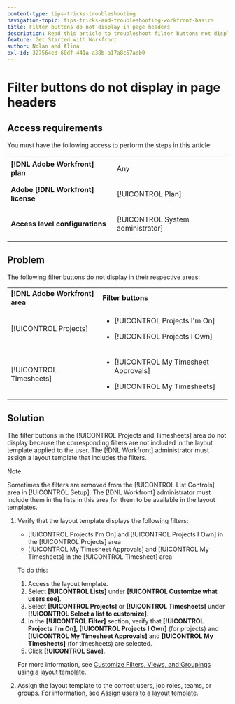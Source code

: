 ```yaml
---
content-type: tips-tricks-troubleshooting
navigation-topic: tips-tricks-and-troubleshooting-workfront-basics
title: Filter buttons do not display in page headers
description: Read this article to troubleshoot filter buttons not displaying in page headers.
feature: Get Started with Workfront
author: Nolan and Alina
exl-id: 327564ed-60df-441a-a38b-a17a8c57adb0
---
```

# Filter buttons do not display in page headers

## Access requirements

You must have the following access to perform the steps in this article:

<table style="table-layout:auto"> 
 <col> 
 <col> 
 <tbody> 
  <tr> 
   <td role="rowheader"><strong>[!DNL Adobe Workfront] plan</strong></td> 
   <td> <p>Any</p> </td> 
  </tr> 
  <tr> 
   <td role="rowheader"><strong>Adobe [!DNL Workfront] license</strong></td> 
   <td> <p>[!UICONTROL Plan] </p> </td> 
  </tr> 
  <tr> 
   <td role="rowheader"><strong>Access level configurations</strong></td> 
   <td> <p>[!UICONTROL System administrator]</p> </td> 
  </tr> 
 </tbody> 
</table>

## Problem

The following filter buttons do not display in their respective areas:

<table style="table-layout:auto"> 
 <col> 
 <col> 
 <tbody> 
  <tr> 
   <td><strong>[!DNL Adobe Workfront] area</strong></td> 
   <td><strong>Filter buttons</strong></td> 
  </tr> 
  <tr> 
   <td> <p>[!UICONTROL Projects] </p> </td> 
   <td> 
    <ul> 
     <li> <p>[!UICONTROL Projects I'm On]</p> </li> 
     <li> <p>[!UICONTROL Projects I Own]</p> </li> 
    </ul> </td> 
  </tr> 
  <tr> 
   <td><span>[!UICONTROL Timesheets]</span> </td> 
   <td> 
    <ul> 
     <li> <p><span>[!UICONTROL My Timesheet Approvals]</span> </p> </li> 
     <li> <p><span>[!UICONTROL My Timesheets]</span> </p> </li> 
    </ul> </td> 
  </tr> 
 </tbody> 
</table>

## Solution

The filter buttons in the [!UICONTROL Projects and Timesheets] area do not display because the corresponding filters are not included in the layout template applied to the user. The [!DNL Workfront] administrator must assign a layout template that includes the filters.

>[!NOTE]
>
>Sometimes the filters are removed from the [!UICONTROL List Controls] area in [!UICONTROL Setup]. The [!DNL Workfront] administrator must include them in the lists in this area for them to be available in the layout templates.

1. Verify that the layout template displays the following filters:

   * [!UICONTROL Projects I'm On] and [!UICONTROL Projects I Own] in the [!UICONTROL Projects] area
   * [!UICONTROL My Timesheet Approvals] and [!UICONTROL My Timesheets] in the [!UICONTROL Timesheet] area 

   To do this:

   1. Access the layout template.
   1. Select **[!UICONTROL Lists]** under **[!UICONTROL Customize what users see]**.
   1. Select **[!UICONTROL Projects]** or **[!UICONTROL Timesheets]** under **[!UICONTROL Select a list to customize]**.
   1. In the **[!UICONTROL Filter]** section, verify that **[!UICONTROL Projects I'm On]**, **[!UICONTROL Projects I Own]** (for projects) and **[!UICONTROL My Timesheet Approvals]** and **[!UICONTROL My Timesheets]** (for timesheets) are selected.
   1. Click **[!UICONTROL Save]**.

   For more information, see [Customize Filters, Views, and Groupings using a layout template](../../administration-and-setup/customize-workfront/use-layout-templates/customize-fvg-list-controls-layout-template.md).

1. Assign the layout template to the correct users, job roles, teams, or groups. For information, see [Assign users to a layout template](../../administration-and-setup/customize-workfront/use-layout-templates/assign-users-to-layout-template.md).

